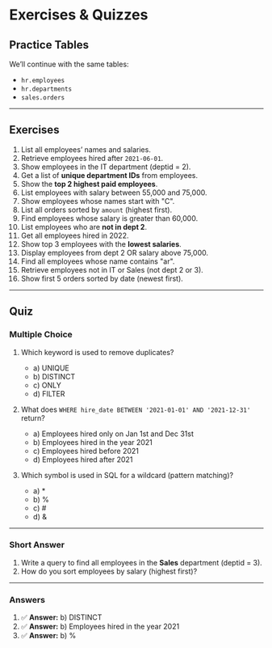 # Exercises & Quizzes

## Practice Tables

We’ll continue with the same tables:

* `hr.employees`
* `hr.departments`
* `sales.orders`

---

## Exercises

1. List all employees’ names and salaries.
2. Retrieve employees hired after `2021-06-01`.
3. Show employees in the IT department (deptid = 2).
4. Get a list of **unique department IDs** from employees.
5. Show the **top 2 highest paid employees**.
6. List employees with salary between 55,000 and 75,000.
7. Show employees whose names start with "C".
8. List all orders sorted by `amount` (highest first).
9. Find employees whose salary is greater than 60,000.
10. List employees who are **not in dept 2**.
11. Get all employees hired in 2022.
12. Show top 3 employees with the **lowest salaries**.
13. Display employees from dept 2 OR salary above 75,000.
14. Find all employees whose name contains "ar".
15. Retrieve employees not in IT or Sales (not dept 2 or 3).
16. Show first 5 orders sorted by date (newest first).

---

## Quiz

### Multiple Choice

1. Which keyword is used to remove duplicates?

   * a) UNIQUE
   * b) DISTINCT
   * c) ONLY
   * d) FILTER

2. What does `WHERE hire_date BETWEEN '2021-01-01' AND '2021-12-31'` return?

   * a) Employees hired only on Jan 1st and Dec 31st
   * b) Employees hired in the year 2021
   * c) Employees hired before 2021
   * d) Employees hired after 2021

3. Which symbol is used in SQL for a wildcard (pattern matching)?

   * a) \*
   * b) %
   * c) #
   * d) &

---

### Short Answer

1. Write a query to find all employees in the **Sales** department (deptid = 3).
2. How do you sort employees by salary (highest first)?

---

### Answers

1. ✅ **Answer:** b) DISTINCT
2. ✅ **Answer:** b) Employees hired in the year 2021
3. ✅ **Answer:** b) %
